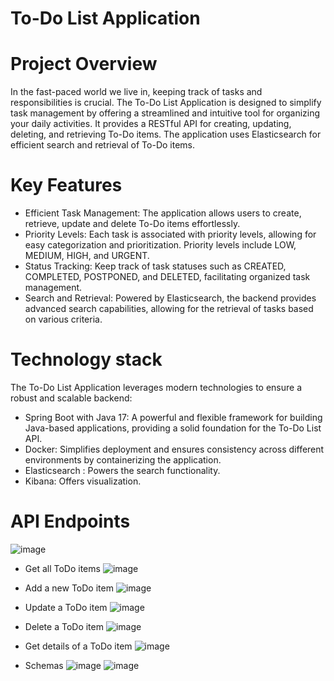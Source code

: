 # To-Do List Application

# Project Overview

  In the fast-paced world we live in, keeping track of tasks and responsibilities is crucial. The To-Do List Application is designed to simplify task management by offering a streamlined and intuitive tool for organizing your daily activities. It provides a RESTful API for creating, updating, deleting, and retrieving To-Do items. The application uses Elasticsearch for efficient search and retrieval of To-Do items.

# Key Features

- Efficient Task Management: The application allows users to create, retrieve, update and delete To-Do items effortlessly. 
- Priority Levels: Each task is associated with priority levels, allowing for easy categorization and prioritization. Priority levels include LOW, MEDIUM, HIGH, and URGENT.
- Status Tracking: Keep track of task statuses such as CREATED, COMPLETED, POSTPONED, and DELETED, facilitating organized task management.
- Search and Retrieval: Powered by Elasticsearch, the backend provides advanced search capabilities, allowing for the retrieval of tasks based on various criteria.

# Technology stack
  The To-Do List Application leverages modern technologies to ensure a robust and scalable backend:
- Spring Boot with Java 17: A powerful and flexible framework for building Java-based applications, providing a solid foundation for the To-Do List API.
- Docker: Simplifies deployment and ensures consistency across different environments by containerizing the application.
- Elasticsearch : Powers the search functionality.
- Kibana: Offers visualization.

# API Endpoints

![image](https://github.com/AlexandruVlad99/special-topics/assets/82368238/eaadb626-1eab-4c61-8915-10539fdb4c66)

- Get all ToDo items
![image](https://github.com/AlexandruVlad99/special-topics/assets/82368238/e15b77e6-2c8a-4740-88f6-52442a1f0616)

- Add a new ToDo item
![image](https://github.com/AlexandruVlad99/special-topics/assets/82368238/70d1f603-3374-499e-858a-b84a806f5b87)

- Update a ToDo item
![image](https://github.com/AlexandruVlad99/special-topics/assets/82368238/24aca1e7-b89d-4d95-b9ce-e14c2af870cb)

- Delete a ToDo item
![image](https://github.com/AlexandruVlad99/special-topics/assets/82368238/08a2be9b-4e10-4191-af34-888c243d5ea6)

- Get details of a ToDo item
![image](https://github.com/AlexandruVlad99/special-topics/assets/82368238/902881b0-f5ba-4cca-8247-2a64d18bc0ab)

- Schemas
![image](https://github.com/AlexandruVlad99/special-topics/assets/82368238/053fff23-08f7-40b5-b17f-bdd09e6fecba)
![image](https://github.com/AlexandruVlad99/special-topics/assets/82368238/729a758f-0193-414a-ac45-fe487e6e3154)





